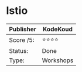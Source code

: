 # Istio
Publisher | KodeKoud
----------|----------
Score /5: | ⭐️⭐️⭐️⭐️
Status:   | Done
Type:     | Workshops